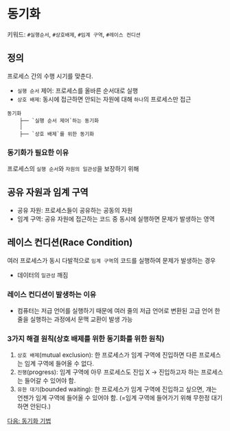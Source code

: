 # 동기화
키워드: `#실행순서`, `#상호배제`, `#임계 구역`, `#레이스 컨디션`
## 정의
프로세스 간의 수행 시기를 맞춘다.
- `실행 순서` 제어: 프로세스를 올바른 순서대로 실행
- `상호 배제`: 동시에 접근하면 안되는 자원에 대해 `하나`의 프로세스만 접근

```
동기화
    ├── `실행 순서 제어`하는 동기화
    │ 
    ├── `상호 배제`를 위한 동기화
```

### 동기화가 필요한 이유
프로세스의 `실행 순서`와 `자원의 일관성`을 보장하기 위해

## 공유 자원과 임계 구역
- 공유 자원: 프로세스들이 공유하는 공동의 자원
- 임계 구역: 공유 자원에 접근하는 코드 중 동시에 실행하면 문제가 발생하는 영역

## 레이스 컨디션(Race Condition)
여러 프로세스가 동시 다발적으로 `임계 구역`의 코드를 실행하여 문제가 발생하는 경우
- 데이터의 `일관성` 깨짐

### 레이스 컨디션이 발생하는 이유
- 컴퓨터는 저급 언어를 실행하기 때문에 여러 줄의 저급 언어로 변환된 고급 언어 한 줄을 실행하는 과정에서 문맥 교환이 발생 가능

### 3가지 해결 원칙(상호 배제를 위한 동기화를 위한 원칙)
1. `상호 배제`(mutual exclusion): 한 프로세스가 임계 구역에 진입하면 다른 프로세스는 임계 구역에 들어올 수 없다.
2. `진행`(progress): 임계 구역에 아무 프로세스도 진입 X -> 진입하고자 하는 프로세스는 들어갈 수 있어야 함.
3. `유한 대기`(bounded waiting): 한 프로세스가 임계 구역에 진입하고 싶으면, 걔는 언젠가 임계 구역에 들어올 수 있어야 함. (=임계 구역에 들어가기 위해 무한정 대기하면 안된다.)



[다음: 동기화 기법](sync_technique.md)